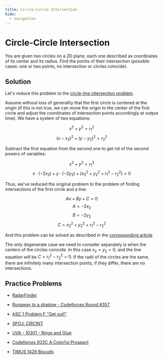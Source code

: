 ```yaml
---
title: Circle-Circle Intersection
hide:
  - navigation
---
```


# Circle-Circle Intersection

You are given two circles on a 2D plane, each one described as coordinates of its center and its radius. Find the points of their intersection (possible cases: one or two points, no intersection or circles coincide).

## Solution

Let's reduce this problem to the [circle-line intersection problem](circle-line-intersection.md).

Assume without loss of generality that the first circle is centered at the origin (if this is not true, we can move the origin to the center of the first circle and adjust the coordinates of intersection points accordingly at output time). We have a system of two equations:

$$x^2+y^2=r_1^2$$
$$(x - x_2)^2 + (y - y_2)^2 = r_2^2$$

Subtract the first equation from the second one to get rid of the second powers of variables:

$$x^2+y^2=r_1^2$$
$$x \cdot (-2x_2) + y \cdot (-2y_2) + (x_2^2+y_2^2+r_1^2-r_2^2) = 0$$

Thus, we've reduced the original problem to the problem of finding intersections of the first circle and a line:

$$Ax + By + C = 0$$
$$A = -2x_2$$
$$B = -2y_2$$
$$C = x_2^2+y_2^2+r_1^2-r_2^2$$

And this problem can be solved as described in the [corresponding article](circle-line-intersection.md).

The only degenerate case we need to consider separately is when the centers of the circles coincide. In this case $x_2=y_2=0$, and the line equation will be $C = r_1^2-r_2^2 = 0$. If the radii of the circles are the same, there are infinitely many intersection points, if they differ, there are no intersections.

## Practice Problems

- [RadarFinder](https://community.topcoder.com/stat?c=problem_statement&pm=7766)

- [Runaway to a shadow - Codeforces Round #357](http://codeforces.com/problemset/problem/681/E)

- [ASC 1 Problem F "Get out!"](http://codeforces.com/gym/100199/problem/F)

- [SPOJ: CIRCINT](http://www.spoj.com/problems/CIRCINT/)

- [UVA - 10301 - Rings and Glue](https://uva.onlinejudge.org/index.php?option=onlinejudge&page=show_problem&problem=1242)

- [Codeforces 933C A Colorful Prospect](https://codeforces.com/problemset/problem/933/C)

- [TIMUS 1429 Biscuits](https://acm.timus.ru/problem.aspx?space=1&num=1429)
